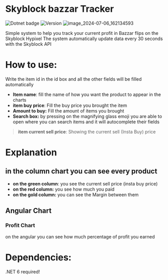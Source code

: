 # Skyblock bazzar Tracker
![Dotnet badge](https://github.com/nadav26740/Skyblock-Bazzar-Tracker/actions/workflows/dotnet.yml/badge.svg)
![Version](https://img.shields.io/badge/Version-0.2.5-blue)
![image_2024-07-06_162134593](https://github.com/nadav26740/Skyblock-Bazzar-Tracker/assets/46380330/b958b29d-dc9f-40d5-adc9-4859324ba476)

Simple system to help you track your current profit in Bazzar flips on the Skyblock Hypixel
The system automatically update data every 30 seconds with the Skyblock API  

# **How to use:**
Write the item id in the id box and all the other fields will be filled automatically 

- **Item name**: fill the name of how you want the product to appear in the charts
- **item buy price**: Fill the buy price you brought the item
- **Amount to buy:** Fill the amount of items you brought
- **Search box:** by pressing on the magnifying glass emoji you are able to open where you can search items and it will autocomplete their fields 
> **item current sell price**: Showing the current sell (Insta Buy) price

# Explanation
## in the column chart you can see every product
- **on the green column**: you see the current sell price (insta buy price)
- **on the red column:** you see how much you paid
- **on the gold column:** you can see the Margin between them

## Angular Chart
### Profit Chart
on the angular you can see how much percentage of profit you earned

# Dependencies:
.NET 6 required!

